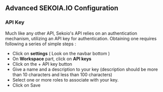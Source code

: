 ## Advanced SEKOIA.IO Configuration

### API Key
Much like any other API, Sekoio's API relies on an authentication mechanism, utilizing an API key for authentication. Obtaining one requires following a series of simple steps :

- Click on **settings** ( Look on the navbar bottom )
- On **Workspace** part, click on **API keys**
- Click on the + API key button
- Give a name and a description to your key (description should be more than 10 characters and less than 100 characters)
- Select one or more roles to associate with your key. 
- Click on Save
